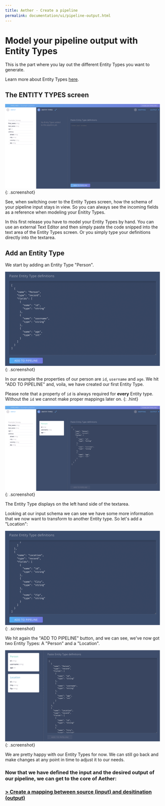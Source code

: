```yaml
---
title: Aether - Create a pipeline
permalink: documentation/ui/pipeline-output.html
---
```



# Model your pipeline output with Entity Types

This is the part where you lay out the different Entity Types you want to generate.

Learn more about Entity Types [here](index.html#entity-types).


## The ENTITY TYPES screen 

![PIPELINE entity types](../../images/screenshots/entityTypes.png)
{: .screenshot}

See, when switching over to the Entity Types screen, how the schema of your pipeline input stays in view. So you can always see the incoming fields as a reference when modeling your Enitity Types.

In this first release you have to model your Entity Types by hand.
You can use an external Text Editor and then simply paste the code snipped into the text area of the Entity Types screen.
Or you simply type your definitions directly into the textarea.

## Add an Entity Type

We start by adding an Entity Type "Person".

![PIPELINE entity types](../../images/screenshots/entityTypes_1.png)
{: .screenshot}

In our example the properties of our person are `id`, `username` and `age`.
We hit "ADD TO PIPELINE" and, voila, we have created our first Entity Type.

Please note that a property of `id` is always required for **every** Entity type. Without the `id` we cannot make proper mappings later on.
{: .hint}

![PIPELINE entity types](../../images/screenshots/entityTypes_2.png)
{: .screenshot}

The Entity Type displays on the left hand side of the textarea.

Looking at our input schema we can see we have some more information that we now want to transform to another Entity type.
So let's add a "Location":

![PIPELINE entity types](../../images/screenshots/entityTypes_3.png)
{: .screenshot}

We hit again the "ADD TO PIPELINE" button, and we can see, we've now got two Entity Types: A "Person" and a "Location".

![PIPELINE entity types](../../images/screenshots/entityTypes_4.png)
{: .screenshot}

We are pretty happy with our Entity Types for now. We can still go back and make changes at any point in time to adjust it to our needs.

### Now that we have defined the input and the desired output of our pipeline, we can get to the core of Aether: 
### [> Create a mapping between source (input) and desitination (output)](pipeline-mapping.html)